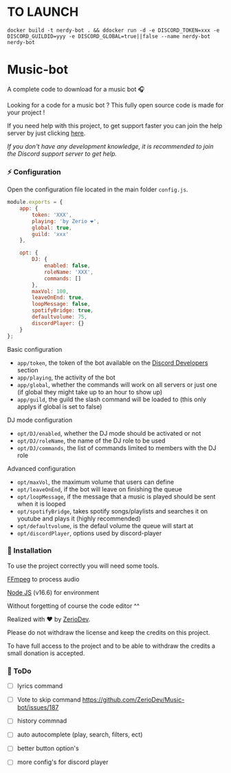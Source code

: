 # TO LAUNCH

```
docker build -t nerdy-bot . && ddocker run -d -e DISCORD_TOKEN=xxx -e DISCORD_GUILDID=yyy -e DISCORD_GLOBAL=true||false --name nerdy-bot nerdy-bot
```

# Music-bot

A complete code to download for a music bot 🎧

Looking for a code for a music bot ? This fully open source code is made for your project !

If you need help with this project, to get support faster you can join the help server by just clicking [here](https://discord.gg/5cGSYV8ZZj).

*If you don't have any development knowledge, it is recommended to join the Discord support server to get help.*

### ⚡ Configuration

Open the configuration file located in the main folder `config.js`.

```js
module.exports = {
    app: {
        token: 'XXX',
        playing: 'by Zerio ❤️',
        global: true,
        guild: 'xxx'
    },

    opt: {
        DJ: {
            enabled: false,
            roleName: 'XXX',
            commands: []
        },
        maxVol: 100,
        leaveOnEnd: true,
        loopMessage: false,
        spotifyBridge: true,
        defaultvolume: 75,
        discordPlayer: {}
    }
};
```

Basic configuration

- `app/token`, the token of the bot available on the [Discord Developers](https://discordapp.com/developers/applications) section
- `app/playing`, the activity of the bot
- `app/global`, whether the commands will work on all servers or just one (if global they might take up to an hour to show up)
- `app/guild`, the guild the slash command will be loaded to (this only applys if global is set to false)

DJ mode configuration

- `opt/DJ/enabled`, whether the DJ mode should be activated or not 
- `opt/DJ/roleName`, the name of the DJ role to be used
- `opt/DJ/commands`, the list of commands limited to members with the DJ role

Advanced configuration

- `opt/maxVol`, the maximum volume that users can define
- `opt/leaveOnEnd`,  if the bot will leave on finishing the queue
- `opt/loopMessage`, if the message that a music is played should be sent when it is looped
- `opt/spotifyBridge`, takes spotify songs/playlists and searches it on youtube and plays it (highly recommended)
- `opt/defaultvolume`, is the defaul volume the queue will start at
- `opt/discordPlayer`, options used by discord-player

### 📑 Installation

To use the project correctly you will need some tools.

[FFmpeg](https://www.ffmpeg.org) to process audio

[Node JS](https://nodejs.org/en/) (v16.6) for environment

Without forgetting of course the code editor ^^

Realized with ❤️ by [ZerioDev](https://github.com/ZerioDev).

Please do not withdraw the license and keep the credits on this project.

To have full access to the project and to be able to withdraw the credits a small donation is accepted. 

### 📝 ToDo 

- [ ] lyrics command

-  [ ] Vote to skip command https://github.com/ZerioDev/Music-bot/issues/187

- [ ] history commnad

- [ ] auto autocomplete (play, search, filters, ect)

- [ ] better button option's

- [ ] more config's for discord player 
